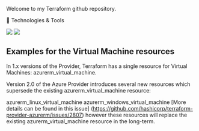 Welcome to my Terraform github repository. 

🔧 Technologies & Tools

![](https://img.shields.io/badge/Microsoft-Azure-informational?style=flat&logo=<LOGO_NAME>&logoColor=white&color=2bbc8a) 
![](https://www.svgrepo.com/show/306846/terraform.svg)

## Examples for the Virtual Machine resources

In 1.x versions of the Provider, Terraform has a single resource for Virtual Machines: azurerm_virtual_machine.

Version 2.0 of the Azure Provider introduces several new resources which supersede the existing azurerm_virtual_machine resource:

azurerm_linux_virtual_machine
azurerm_windows_virtual_machine
[More details can be found in this issue] (https://github.com/hashicorp/terraform-provider-azurerm/issues/2807) however these resources will replace the existing azurerm_virtual_machine resource in the long-term.

